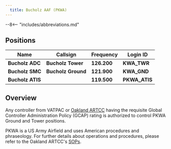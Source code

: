```yaml
---
  title: Bucholz AAF (PKWA)
---
```


--8<-- "includes/abbreviations.md"

## Positions

| Name                    | Callsign         | Frequency | Login ID     |
| ----------------------- | --------- | ---------------- | --------- |
| **Bucholz ADC**	| **Bucholz Tower**	| **126.200** | **KWA_TWR**	| 
| **Bucholz SMC**	| **Bucholz Ground**	| **121.900** | **KWA_GND**	| 
| **Bucholz ATIS**	| | **119.500** | **PKWA_ATIS** | 

## Overview
Any controller from VATPAC or [Oakland ARTCC](https://oakartcc.org/) having the requisite Global Controller Administration Policy (GCAP) rating is authorized to control PKWA Ground and Tower positions.

PKWA is a US Army Airfield and uses American procedures and phraseology. For further details about operations and procedures, please refer to the Oakland ARTCC's [SOPs](https://oakartcc.org/controllers/procedures).
